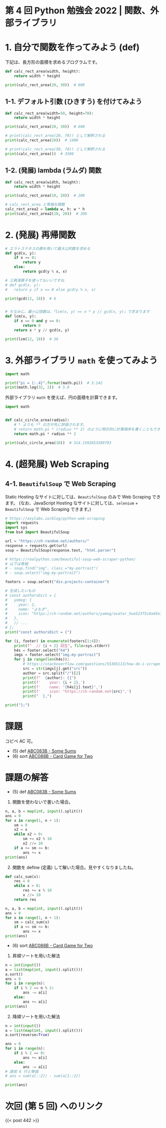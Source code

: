 # 第 4 回 Python 勉強会 2022 | 関数、外部ライブラリ

# 1. 自分で関数を作ってみよう (def)

下記は、長方形の面積を求めるプログラムです。

```py
def calc_rect_area(width, height):
    return width * height

print(calc_rect_area(20, 30))  # 600
```

## 1-1. デフォルト引数 (ひきすう) を付けてみよう

```py
def calc_rect_area(width=50, height=70):
    return width * height

print(calc_rect_area(20, 30))  # 600

# print(calc_rect_area(20, 70)) として解釈される
print(calc_rect_area(20))  # 1400

# print(calc_rect_area(50, 70)) として解釈される
print(calc_rect_area())  # 3500
```

## 1-2. (発展) lambda (ラムダ) 関数

```py
def calc_rect_area(width, height):
    return width * height

print(calc_rect_area(10, 20))  # 200

# calc_rect_area と等価な関数
calc_rect_area2 = lambda w, h: w * h
print(calc_rect_area2(10, 20))  # 200
```

# 2. (発展) 再帰関数

```py
# エラトステネスの篩を用いて最大公約数を求める
def gcd(x, y):
    if x == 0:
        return y
    else:
        return gcd(y % x, x)

# 三興演算子を使ってもいいですね
# def gcd(x, y):
#   return y if x == 0 else gcd(y % x, x)

print(gcd(12, 18))  # 6


# ちなみに、最小公倍数は、「lcm(x, y) == x * y // gcd(x, y)」で求まります
def lcm(x, y):
    if x == 0 and y == 0:
        return 0
    return x * y // gcd(x, y)

print(lcm(12, 18))  # 36
```

# 3. 外部ライブラリ `math` を使ってみよう

```py
import math

print("pi = {:.4}".format(math.pi))  # 3.142
print(math.log(32, 2))  # 5.0
```

外部ライブラリ `math` を使えば、円の面積を計算できます。

```py
import math


def calc_circle_area(radius):
    # * よりも ** の方が先に評価されます。
    # return math.pi * (radius ** 2) のように明示的に計算順序を書くこともできます。
    return math.pi * radius ** 2

print(calc_circle_area(10))  # 314.1592653589793
```

# 4. (超発展) Web Scraping

## 4-1. `BeautifulSoup` で Web Scraping

Static Hosting なサイトに対しては、`BeautifulSoup` のみで Web Scraping できます。
(なお、JavaScript Hosting なサイトに対しては、`selenium` + `BeautifulSoup` で Web Scraping できます。)

```py
# https://oxylabs.io/blog/python-web-scraping
import requests
import sys
from bs4 import BeautifulSoup

url = "https://ch-random.net/authors/"
response = requests.get(url)
soup = BeautifulSoup(response.text, "html.parser")

# https://realpython.com/beautiful-soup-web-scraper-python/
# 以下は等価
# - soup.find("img", class_="my-portrait")
# - soup.select("img.my-portrait")

footers = soup.select("div.projects-container")

# 生成したいもの
# const authorsDict = {
#   yomog: {
#     year: 2,
#     name: "よもぎ",
#     icon: "https://ch-random.net/authors/yomog/avatar_hue523f5c0a45e10cf0e33f8e085b52548_162276_250x250_fill_lanczos_center_2.png",
#   },
#   // ...
# };
print("const authorsDict = {")

for (i, footer) in enumerate(footers[1:4]):
    print(f"  // {i + 2} 回生", file=sys.stderr)
    h4s = footer.select("h4")
    imgs = footer.select("img.my-portrait")
    for j in range(len(h4s)):
        # https://stackoverflow.com/questions/55385113/how-do-i-scrape-image-src-in-beautifulsoup
        src = str(imgs[j].get("src"))
        author = src.split("/")[2]
        print(f"  {author}: {{")
        print(f'    year: {i + 2},')
        print(f'    name: "{h4s[j].text}",')
        print(f'    icon: "https://ch-random.net{src}",')
        print("  },")

print("};")
```

# 課題

コピペ AC 可。

- (5) def [ABC083B - Some Sums](https://atcoder.jp/contests/abs/tasks/abc083_b)
- (6) sort [ABC088B - Card Game for Two](https://atcoder.jp/contests/abs/tasks/abc088_b)

# 課題の解答

- (5) def [ABC083B - Some Sums](https://atcoder.jp/contests/abs/tasks/abc083_b)
1. 関数を使わないで書いた場合。
```py
n, a, b = map(int, input().split())
ans = 0
for x in range(1, n + 1):
    sm = 0
    x2 = x
    while x2 > 0:
        sm += x2 % 10
        x2 //= 10
    if a <= sm <= b:
        ans += x
print(ans)
```
2. 関数を define (定義) して解いた場合。見やすくなりましたね。
```py
def calc_sum(x):
    res = 0
    while x > 0:
        res += x % 10
        x //= 10
    return res

n, a, b = map(int, input().split())
ans = 0
for x in range(1, n + 1):
    sm = calc_sum(x)
    if a <= sm <= b:
        ans += x
print(ans)
```

- (6) sort [ABC088B - Card Game for Two](https://atcoder.jp/contests/abs/tasks/abc088_b)

1. 昇順ソートを用いた解法
```py
n = int(input())
a = list(map(int, input().split()))
a.sort()
ans = 0
for i in range(n):
    if i % 2 == n % 2:
        ans -= a[i]
    else:
        ans += a[i]
print(ans)
```

2. 降順ソートを用いた解法
```py
n = int(input())
a = list(map(int, input().split()))
a.sort(reverse=True)

ans = 0
for i in range(n):
    if i % 2 == 0:
        ans += a[i]
    else:
        ans -= a[i]
# 直前 6 行と等価
# ans = sum(a[::2]) - sum(a[1::2])

print(ans)
```

# 次回 (第 5 回) へのリンク

{{< post 442 >}}
